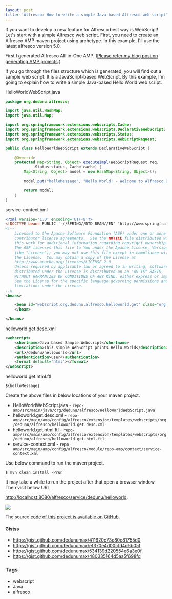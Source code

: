 ```yaml
---
layout: post
title: 'Alfresco: How to write a simple Java based Alfresco web script?'
---
```


If you want to develop a new feature for Alfresco best way is WebScript! Let's start with a simple Alfresco web script. First, you need to create an Alfresco AMP maven project using archetype. In this example, I'll use the latest alfresco version 5.0.

First I generated Alfresco All-in-One AMP. ([Please refer my blog post on generating AMP projects](http://www.dedunu.info/2015/01/how-to-generate-alfresco-5-amp-project.html).)

If you go through the files structure which is generated, you will find out a sample web script. It is a JavaScript-based WebScript. By this example, I'm going to explain how to write a simple Java-based Hello World web script.  

HelloWorldWebScript.java
```java
package org.dedunu.alfresco;

import java.util.HashMap;
import java.util.Map;

import org.springframework.extensions.webscripts.Cache;
import org.springframework.extensions.webscripts.DeclarativeWebScript;
import org.springframework.extensions.webscripts.Status;
import org.springframework.extensions.webscripts.WebScriptRequest;

public class HelloWorldWebScript extends DeclarativeWebScript {

    @Override
    protected Map<String, Object> executeImpl(WebScriptRequest req,
             Status status, Cache cache) {
        Map<String, Object> model = new HashMap<String, Object>();

        model.put("helloMessage", "Hello World! - Welcome to Alfresco Development!");

        return model;
    }
}
```

service-context.xml
```xml
<?xml version='1.0' encoding='UTF-8'?>
<!DOCTYPE beans PUBLIC '-//SPRING//DTD BEAN//EN' 'http://www.springframework.org/dtd/spring-beans.dtd'>
<!--
	Licensed to the Apache Software Foundation (ASF) under one or more
	contributor license agreements.  See the NOTICE file distributed with
	this work for additional information regarding copyright ownership.
	The ASF licenses this file to You under the Apache License, Version 2.0
	(the "License"); you may not use this file except in compliance with
	the License.  You may obtain a copy of the License at
	http://www.apache.org/licenses/LICENSE-2.0
	Unless required by applicable law or agreed to in writing, software
	distributed under the License is distributed on an "AS IS" BASIS,
	WITHOUT WARRANTIES OR CONDITIONS OF ANY KIND, either express or implied.
	See the License for the specific language governing permissions and
	limitations under the License.
-->
<beans>

	<bean id="webscript.org.dedunu.alfresco.helloworld.get" class="org.dedunu.alfresco.HelloWorldWebScript" parent="webscript">
	</bean>

</beans>
```

helloworld.get.desc.xml
```xml
<webscript>
    <shortname>Java based Sample Webscript</shortname>
    <description>This simple WebScript prints Hello World</description>
    <url>/dedunu/helloworld</url>
    <authentication>user</authentication>
    <format default="html"></format>
</webscript>
```

helloworld.get.html.ftl  
```console
${helloMessage}
```

Create the above files in below locations of your maven project.

*   HelloWorldWebScript.java - `repo-amp/src/main/java/org/dedunu/alfresco/HelloWorldWebScript.java`
*   helloworld.get.desc.xml - `repo-amp/src/main/amp/config/alfresco/extension/templates/webscripts/org/dedunu/alfresco/helloworld.get.desc.xml`
*   helloworld.get.html.ftl - `repo-amp/src/main/amp/config/alfresco/extension/templates/webscripts/org/dedunu/alfresco/helloworld.get.html.ftl`
*   service-context.xml - `repo-amp/src/main/amp/config/alfresco/module/repo-amp/context/service-context.xml`

Use below command to run the maven project.

```console
$ mvn clean install -Prun 
```

It may take a while to run the project after that open a browser window. Then visit below URL  

[http://localhost:8080/alfresco/service/dedunu/helloworld](http://localhost:8080/alfresco/service/dedunu/helloworld).

![](http://3.bp.blogspot.com/-tQToG3yhLVI/VPilF8wi8bI/AAAAAAAABOw/ERDwjCoD36c/s1600/Screen%2BShot%2B2015-03-05%2Bat%2B11.32.32%2BPM.png)

The source [code of this project is available on GitHub](https://github.com/dedunumax/hello-webscript).

#### Gistss

- <https://gist.github.com/dedunumax/411620c73e80e81755d0>
- <https://gist.github.com/dedunumax/ef370e4d00cfd4d6b05f>
- <https://gist.github.com/dedunumax/534139d220554e6a3e0f>
- <https://gist.github.com/dedunumax/480335164d5aa5f698fd>

### Tags

- webscript
- Java
- alfresco